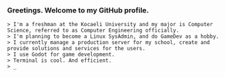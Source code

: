 ### Greetings. Welcome to my GitHub profile.

```
> I'm a freshman at the Kocaeli University and my major is Computer Science, referred to as Computer Engineering officially.
> I'm planning to become a Linux SysAdmin, and do GameDev as a hobby.
> I currently manage a production server for my school, create and provide solutions and services for the users.
> I use Godot for game development.
> Terminal is cool. And efficient.
> _
```

<!--
**SametAhmetSahin/SametAhmetSahin** is a ✨ _special_ ✨ repository because its `README.md` (this file) appears on your GitHub profile.

Here are some ideas to get you started:

- 🔭 I’m currently working on ...
- 🌱 I’m currently learning ...
- 👯 I’m looking to collaborate on ...
- 🤔 I’m looking for help with ...
- 💬 Ask me about ...
- 📫 How to reach me: ...
- 😄 Pronouns: ...
- ⚡ Fun fact: ...
-->
